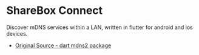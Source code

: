 # ShareBox Connect
Discover mDNS services within a LAN, written in flutter for android and ios devices.

- [Original Source - dart mdns2 package](https://pub.dartlang.org/packages/mdns2)
